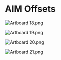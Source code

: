 # AIM Offsets

<p><img src="https://vertexschool.instructure.com/courses/316/files/21093/preview?verifier=z6xrnnUrPtsQwO8gzPjNdYCsEMsgI1ErWwBwhAXb" alt="Artboard 18.png" data-api-endpoint="https://vertexschool.instructure.com/api/v1/courses/316/files/21093" data-api-returntype="File"></p>
<p><img src="https://vertexschool.instructure.com/courses/316/files/21094/preview?verifier=Sml5A5CMgIhBoNAoB6iLFfPyw92D2K5XjSOuyPUG" alt="Artboard 19.png" data-api-endpoint="https://vertexschool.instructure.com/api/v1/courses/316/files/21094" data-api-returntype="File"></p>
<p><img src="https://vertexschool.instructure.com/courses/316/files/21095/preview?verifier=2ZQhjUOG0IuV1cROfq1lrR5sCUPz6c2Errv26c2i" alt="Artboard 20.png" data-api-endpoint="https://vertexschool.instructure.com/api/v1/courses/316/files/21095" data-api-returntype="File"></p>
<p><img src="https://vertexschool.instructure.com/courses/316/files/21096/preview?verifier=2zdObBneRdEZVpJxb4KPXhwO9LZWDYSRFN6y7XCN" alt="Artboard 21.png" data-api-endpoint="https://vertexschool.instructure.com/api/v1/courses/316/files/21096" data-api-returntype="File"></p>